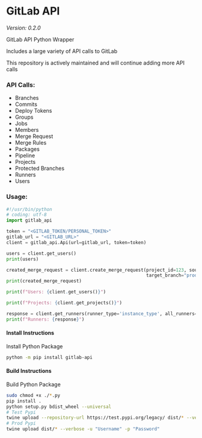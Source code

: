 # GitLab API
*Version: 0.2.0*

GitLab API Python Wrapper

Includes a large variety of API calls to GitLab

This repository is actively maintained and will continue adding more API calls

### API Calls:
- Branches
- Commits
- Deploy Tokens
- Groups
- Jobs
- Members
- Merge Request
- Merge Rules
- Packages
- Pipeline
- Projects
- Protected Branches
- Runners
- Users

### Usage:
```python
#!/usr/bin/python
# coding: utf-8
import gitlab_api

token = "<GITLAB_TOKEN/PERSONAL_TOKEN>"
gitlab_url = "<GITLAB_URL>"
client = gitlab_api.Api(url=gitlab_url, token=token)

users = client.get_users()
print(users)

created_merge_request = client.create_merge_request(project_id=123, source_branch="development", 
                                                    target_branch="production",title="Merge Request Title")
print(created_merge_request)

print(f"Users: {client.get_users()}")

print(f"Projects: {client.get_projects()}")

response = client.get_runners(runner_type='instance_type', all_runners=True)
print(f"Runners: {response}")
```

#### Install Instructions
Install Python Package

```bash
python -m pip install gitlab-api
```

#### Build Instructions
Build Python Package

```bash
sudo chmod +x ./*.py
pip install .
python setup.py bdist_wheel --universal
# Test Pypi
twine upload --repository-url https://test.pypi.org/legacy/ dist/* --verbose -u "Username" -p "Password"
# Prod Pypi
twine upload dist/* --verbose -u "Username" -p "Password"
```
